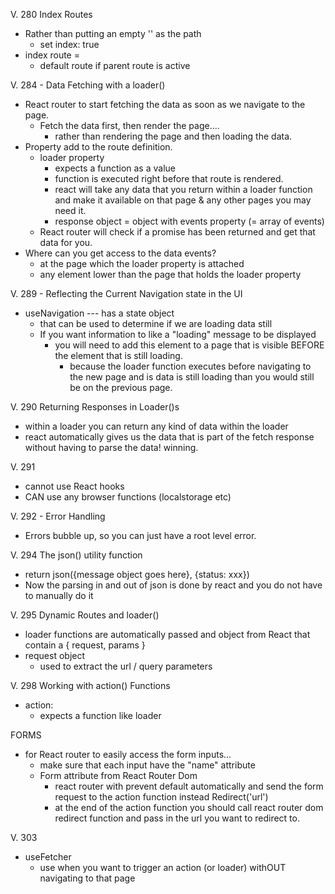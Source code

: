V. 280 Index Routes
- Rather than putting an empty '' as the path
  - set index: true
- index route = 
  - default route if parent route is active

V. 284 - Data Fetching with a loader()
- React router to start fetching the data as soon as we navigate to the page. 
  - Fetch the data first, then render the page.... 
    - rather than rendering the page and then loading the data.
- Property add to the route definition. 
  - loader property 
    - expects a function as a value
    - function is executed right before that route is rendered.
    - react will take any data that you return within a loader function and make it available on that page & any other pages you may need it. 
    - response object = object with events property (= array of events)
  - React router will check if a promise has been returned and get that data for you. 
- Where can you get access to the data events? 
  - at the page which the loader property is attached 
  - any element lower than the page that holds the loader property

V. 289 - Reflecting the Current Navigation state in the UI
- useNavigation --- has a state object 
  - that can be used to determine if we are loading data still 
  - If you want information to like a "loading" message to be displayed 
    - you will need to add this element to a page that is visible BEFORE the element that is still loading. 
      - because the loader function executes before navigating to the new page and is data is still loading than you would still be on the previous page. 

V. 290 Returning Responses in Loader()s
- within a loader you can return any kind of data within the loader 
- react automatically gives us the data that is part of the fetch response without having to parse the data! winning. 

V. 291 
- cannot use React hooks 
- CAN use any browser functions (localstorage etc)

V. 292 - Error Handling
- Errors bubble up, so you can just have a root level error.

V. 294 The json() utility function
- return json({message object goes here}, {status: xxx})
- Now the parsing in and out of json is done by react and you do not have to manually do it 

V. 295 Dynamic Routes and loader()
- loader functions are automatically passed and object from React that contain a { request, params }
- request object 
  - used to extract the url / query parameters

V. 298 Working with action() Functions 
- action: 
  - expects a function like loader

FORMS 
- for React router to easily access the form inputs...
  - make sure that each input have the "name" attribute
  - Form attribute from React Router Dom
    - react router with prevent default automatically and send the form request to the action function instead
Redirect('url')
    - at the end of the action function you should call react router dom redirect function and pass in the url you want to redirect to. 

V. 303 
- useFetcher 
  - use when you want to trigger an action (or loader) withOUT navigating to that page 
